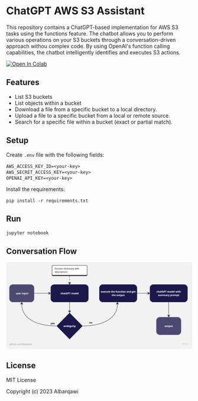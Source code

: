 # ChatGPT AWS S3 Assistant

This repository contains a ChatGPT-based implementation for AWS S3 tasks using the functions feature. The chatbot allows you to perform various operations on your S3 buckets through a conversation-driven approach withou complex code. By using OpenAI's function calling capabilities, the chatbot intelligently identifies and executes S3 actions.

[![Open In Colab](https://colab.research.google.com/assets/colab-badge.svg)](https://colab.research.google.com/github/Barqawiz/ChatGPT-AWS-S3-Assistant/blob/main/openai%20functions%20-%20s3%20bucket%20automation.ipynb)

## Features
- List S3 buckets
- List objects within a bucket
- Download a file from a specific bucket to a local directory.
- Upload a file to a specific bucket from a local or remote source.
- Search for a specific file within a bucket (exact or partial match).

## Setup
Create `.env` file with the following fields:
```
AWS_ACCESS_KEY_ID=<your-key>
AWS_SECRET_ACCESS_KEY=<your-key>
OPENAI_API_KEY=<your-key>
```
Install the requirements:
```
pip install -r requirements.txt
```

## Run
```
jupyter notebook
```

## Conversation Flow
<img src="resources/auto-gpt-conversation.jpg">

## License
MIT License

Copyright (c) 2023 Albarqawi
